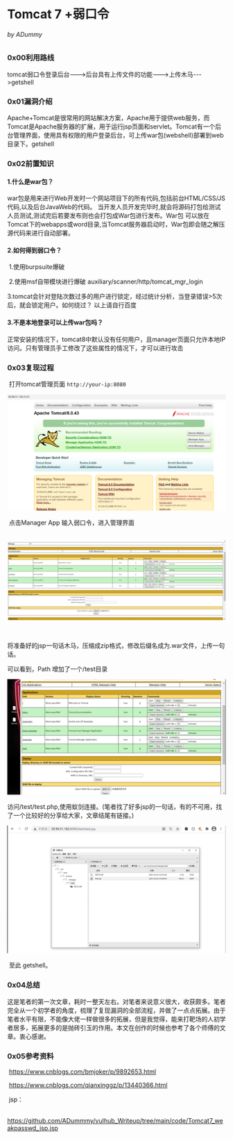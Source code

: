 # Tomcat 7 +弱口令 

###### 																																					by ADummy

### 0x00利用路线	

​			tomcat弱口令登录后台--->后台具有上传文件的功能--->上传木马--->getshell

### 0x01漏洞介绍

​			Apache+Tomcat是很常用的网站解决方案，Apache用于提供web服务，而Tomcat是Apache服务器的扩展，用于运行jsp页面和servlet。Tomcat有一个后台管理界面，使用具有权限的用户登录后台，可上传war包(webshell)部署到web目录下。getshell

### 0x02前置知识

#### 			1.什么是war包？

​				war包是用来进行Web开发时一个网站项目下的所有代码,包括前台HTML/CSS/JS代码,以及后台JavaWeb的代码。 当开发人员开发完毕时,就会将源码打包给测试人员测试,测试完后若要发布则也会打包成War包进行发布。War包 可以放在Tomcat下的webapps或word目录,当Tomcat服务器启动时，War包即会随之解压源代码来进行自动部署。

#### 			2.如何得到弱口令？

​				1.使用burpsuite爆破

​				2.使用msf自带模块进行爆破   auxiliary/scanner/http/tomcat_mgr_login

​				3.tomcat会针对登陆次数过多的用户进行锁定，经过统计分析，当登录错误>5次后，就会锁定用户。如何绕过？         以上请自行百度

#### 			3.不是本地登录可以上传war包吗？

​				正常安装的情况下，tomcat8中默认没有任何用户，且manager页面只允许本地IP访问。只有管理员手工修改了这些属性的情况下，才可以进行攻击

### 0x03复现过程

​						打开tomcat管理页面 `http://your-ip:8080`





![Tomcat 7_weakpasswd_1](https://github.com/ADummmy/vulhub_Writeup/blob/main/src/Tomcat7_weakpasswd_1.jpg)

​						点击Manager App 输入弱口令，进入管理界面



​		![Tomcat 7_weakpasswd_2](https://github.com/ADummmy/vulhub_Writeup/blob/main/src/Tomcat7_weakpasswd_2.png)

​				

​				将准备好的jsp一句话木马，压缩成zip格式，修改后缀名成为.war文件，上传一句话。

可以看到，Path 增加了一个/test目录



![Tomcat 7_weakpasswd_3](https://github.com/ADummmy/vulhub_Writeup/blob/main/src/Tomcat7_weakpasswd_3.jpg)

​			访问/test/test.php,使用蚁剑连接。(笔者找了好多jsp的一句话，有的不可用，找了一个比较好的分享给大家，文章结尾有链接。)



![Tomcat 7_weakpasswd_4](https://github.com/ADummmy/vulhub_Writeup/blob/main/src/Tomcat7_weakpasswd_4.jpg)



​					至此 getshell。

### 0x04总结

​			这是笔者的第一次文章，耗时一整天左右。对笔者来说意义很大，收获颇多。笔者完全从一个初学者的角度，梳理了复现漏洞的全部流程，并做了一点点拓展。由于笔者水平有限，不能像大佬一样做很多的拓展，但是我觉得，能来打靶场的人初学者居多，拓展更多的是抛砖引玉的作用。本文在创作的时候也参考了各个师傅的文章。衷心感谢。

### 0x05参考资料

​			https://www.cnblogs.com/bmjoker/p/9892653.html

​			https://www.cnblogs.com/qianxinggz/p/13440366.html

​		jsp：

​			https://github.com/ADummmy/vulhub_Writeup/tree/main/code/Tomcat7_weakpasswd_jsp.jsp
